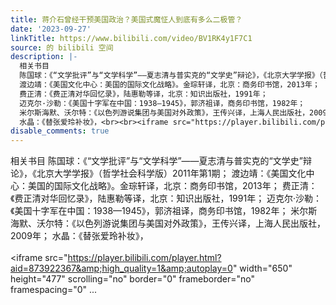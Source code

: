 ```yaml
---
title: 蒋介石曾经干预美国政治？美国式魔怔人到底有多么二极管？
date: '2023-09-27'
linkTitle: https://www.bilibili.com/video/BV1RK4y1F7C1
source: 的 bilibili 空间
description: |-
  相关书目
  陈国球：《“文学批评”与“文学科学”——夏志清与普实克的“文学史”辩论》，《北京大学学报》（哲学社会科学版）2011年第1期；
  渡边靖：《美国文化中心：美国的国际文化战略》。金琮轩译，北京：商务印书馆，2013年；
  费正清：《费正清对华回忆录》，陆惠勒等译，北京：知识出版社，1991年；
  迈克尔·沙勒：《美国十字军在中国：1938—1945》，郭济祖译，商务印书馆，1982年；
  米尔斯海默、沃尔特：《以色列游说集团与美国对外政策》，王传兴译，上海人民出版社，2009年；
  水晶：《替张爱玲补妆》，<br><br><iframe src="https://player.bilibili.com/player.html?aid=873922367&amp;high_quality=1&amp;autoplay=0" width="650" height="477" scrolling="no" border="0" frameborder="no" framespacing="0" ...
disable_comments: true
---
```

相关书目
陈国球：《“文学批评”与“文学科学”——夏志清与普实克的“文学史”辩论》，《北京大学学报》（哲学社会科学版）2011年第1期；
渡边靖：《美国文化中心：美国的国际文化战略》。金琮轩译，北京：商务印书馆，2013年；
费正清：《费正清对华回忆录》，陆惠勒等译，北京：知识出版社，1991年；
迈克尔·沙勒：《美国十字军在中国：1938—1945》，郭济祖译，商务印书馆，1982年；
米尔斯海默、沃尔特：《以色列游说集团与美国对外政策》，王传兴译，上海人民出版社，2009年；
水晶：《替张爱玲补妆》，<br><br><iframe src="https://player.bilibili.com/player.html?aid=873922367&amp;high_quality=1&amp;autoplay=0" width="650" height="477" scrolling="no" border="0" frameborder="no" framespacing="0" ...